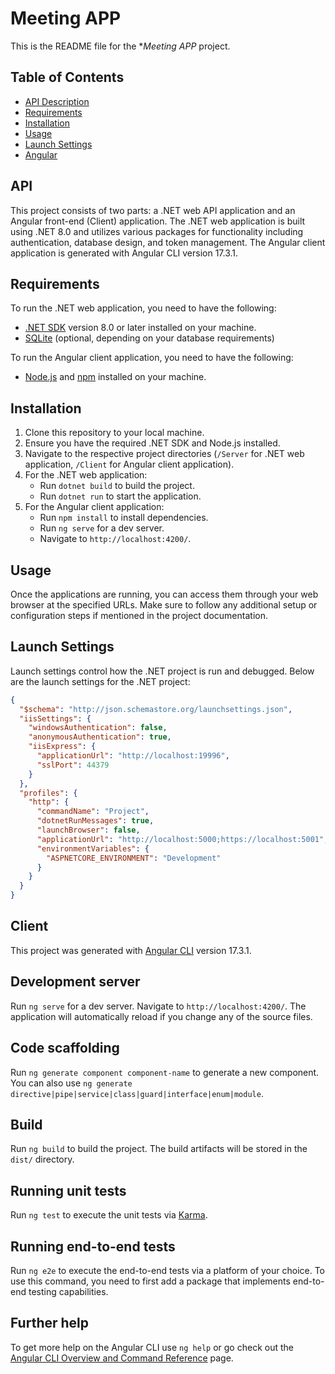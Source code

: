 # Meeting APP

This is the README file for the **Meeting APP* project.

## Table of Contents

- [API Description](#api)
- [Requirements](#requirements)
- [Installation](#installation)
- [Usage](#usage)
- [Launch Settings](#launch-settings)
- [Angular](#client)

## API 

This project consists of two parts: a .NET web API application and an Angular front-end (Client) application. The .NET web application is built using .NET 8.0 and utilizes various packages for functionality including authentication, database design, and token management. The Angular client application is generated with Angular CLI version 17.3.1.

## Requirements

To run the .NET web application, you need to have the following:

- [.NET SDK](https://dotnet.microsoft.com/download) version 8.0 or later installed on your machine.
- [SQLite](https://www.sqlite.org/download.html) (optional, depending on your database requirements)

To run the Angular client application, you need to have the following:

- [Node.js](https://nodejs.org/) and [npm](https://www.npmjs.com/) installed on your machine.

## Installation

1. Clone this repository to your local machine.
2. Ensure you have the required .NET SDK and Node.js installed.
3. Navigate to the respective project directories (`/Server` for .NET web application, `/Client` for Angular client application).
4. For the .NET web application:
   - Run `dotnet build` to build the project.
   - Run `dotnet run` to start the application.
5. For the Angular client application:
   - Run `npm install` to install dependencies.
   - Run `ng serve` for a dev server.
   - Navigate to `http://localhost:4200/`.

## Usage

Once the applications are running, you can access them through your web browser at the specified URLs. Make sure to follow any additional setup or configuration steps if mentioned in the project documentation.

## Launch Settings

Launch settings control how the .NET project is run and debugged. Below are the launch settings for the .NET project:

```json
{
  "$schema": "http://json.schemastore.org/launchsettings.json",
  "iisSettings": {
    "windowsAuthentication": false,
    "anonymousAuthentication": true,
    "iisExpress": {
      "applicationUrl": "http://localhost:19996",
      "sslPort": 44379
    }
  },
  "profiles": {
    "http": {
      "commandName": "Project",
      "dotnetRunMessages": true,
      "launchBrowser": false,
      "applicationUrl": "http://localhost:5000;https://localhost:5001",
      "environmentVariables": {
        "ASPNETCORE_ENVIRONMENT": "Development"
      }
    }
  }
}
```



## Client

This project was generated with [Angular CLI](https://github.com/angular/angular-cli) version 17.3.1.

## Development server

Run `ng serve` for a dev server. Navigate to `http://localhost:4200/`. The application will automatically reload if you change any of the source files.

## Code scaffolding

Run `ng generate component component-name` to generate a new component. You can also use `ng generate directive|pipe|service|class|guard|interface|enum|module`.

## Build

Run `ng build` to build the project. The build artifacts will be stored in the `dist/` directory.

## Running unit tests

Run `ng test` to execute the unit tests via [Karma](https://karma-runner.github.io).

## Running end-to-end tests

Run `ng e2e` to execute the end-to-end tests via a platform of your choice. To use this command, you need to first add a package that implements end-to-end testing capabilities.

## Further help

To get more help on the Angular CLI use `ng help` or go check out the [Angular CLI Overview and Command Reference](https://angular.io/cli) page.

      
